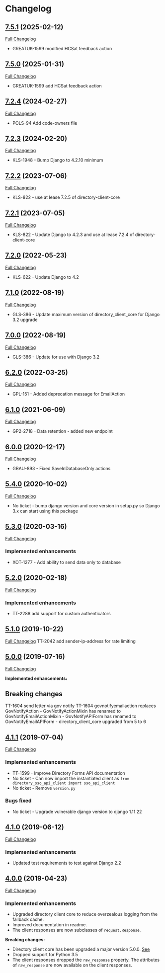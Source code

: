 # Changelog

## [7.5.1](https://pypi.org/project/directory-forms-api-client/7.5.1/) (2025-02-12)
[Full Changelog](https://github.com/uktrade/directory-forms-api-client/pull/52)
- GREATUK-1599 modified HCSat feedback action

## [7.5.0](https://pypi.org/project/directory-forms-api-client/7.5.0/) (2025-01-31)
[Full Changelog](https://github.com/uktrade/directory-forms-api-client/pull/51)
- GREATUK-1599 add HCSat feedback action

## [7.2.4](https://pypi.org/project/directory-forms-api-client/7.2.4/) (2024-02-27)
[Full Changelog](https://github.com/uktrade/directory-forms-api-client/pull/47)
- POLS-94 Add code-owners file

## [7.2.3](https://pypi.org/project/directory-forms-api-client/7.2.3/) (2024-02-20)
[Full Changelog](https://github.com/uktrade/directory-forms-api-client/pull/46)
- KLS-1948 - Bump Django to 4.2.10 minimum

## [7.2.2](https://pypi.org/project/directory-forms-api-client/7.2.2/) (2023-07-06)
[Full Changelog](https://github.com/uktrade/directory-forms-api-client/pull/43)
- KLS-822 - use at lease 7.2.5 of directory-client-core

## [7.2.1](https://pypi.org/project/directory-forms-api-client/7.2.1/) (2023-07-05)
[Full Changelog](https://github.com/uktrade/directory-forms-api-client/pull/42)
- KLS-822 - Update Django to 4.2.3 and use at lease 7.2.4 of directory-client-core

## [7.2.0](https://pypi.org/project/directory-forms-api-client/7.2.0/) (2022-05-23)
[Full Changelog](https://github.com/uktrade/directory-forms-api-client/pull/41)
- KLS-622 - Update Django to 4.2

## [7.1.0](https://pypi.org/project/directory-forms-api-client/7.1.0/) (2022-08-19)
[Full Changelog](https://github.com/uktrade/directory-sso-api-client/releases/tag/v7.1.0)
- GLS-386 - Update maximum version of directory_client_core for Django 3.2 upgrade

## [7.0.0](https://pypi.org/project/directory-forms-api-client/7.0.0/) (2022-08-19)
[Full Changelog](https://github.com/uktrade/directory-sso-api-client/releases/tag/v7.0.0)
- GLS-386 - Update for use with Django 3.2

## [6.2.0](https://pypi.org/project/directory-forms-api-client/6.2.0/) (2022-03-25)
[Full Changelog](https://github.com/uktrade/directory-forms-api-client/pull/36/files)
- GPL-151 - Added deprecation message for EmailAction

## [6.1.0](https://pypi.org/project/directory-forms-api-client/6.1.0/) (2021-06-09)
[Full Changelog](https://github.com/uktrade/directory-forms-api-client/pull/34/files)
- GP2-2718 - Data retention - added new endpoint

## [6.0.0](https://pypi.org/project/directory-forms-api-client/6.0.0/) (2020-12-17)
[Full Changelog](https://github.com/uktrade/directory-forms-api-client/pull/31/files)
- GBAU-893 - Fixed SaveInDatabaseOnly actions


## [5.4.0](https://pypi.org/project/directory-forms-api-client/5.4.0/) (2020-10-02)
[Full Changelog](https://github.com/uktrade/directory-forms-api-client/pull/30/files)
- No ticket - bump django version and core version in setup.py so Django 3.x can start using this package


## [5.3.0](https://pypi.org/project/directory-forms-api-client/5.3.0/) (2020-03-16)
[Full Changelog](https://github.com/uktrade/directory-forms-api-client/pull/28/files)

### Implemented enhancements

* XOT-1277 - Add ability to send data only to database


## [5.2.0](https://pypi.org/project/directory-forms-api-client/5.2.0/) (2020-02-18)
[Full Changelog](https://github.com/uktrade/directory-forms-api-client/pull/27/files)

### Implemented enhancements

* TT-2288 add support for custom authenticators

## [5.1.0](https://pypi.org/project/directory-forms-api-client/5.1.0/) (2019-10-22)
[Full Changelog](https://github.com/uktrade/directory-forms-api-client/pull/26/files)
TT-2042 add sender-ip-address for rate limiting

## [5.0.0](https://pypi.org/project/directory-forms-api-client/5.0.0/) (2019-07-16)
[Full Changelog](https://github.com/uktrade/directory-forms-api-client/pull/25/files)

**Implemented enhancements:**

## Breaking changes
TT-1604 send letter via gov notify
TT-1604 govnotifyemailaction replaces GovNotifyAction
    - GovNotifyActionMixin has renamed to GovNotifyEmailActionMixin
    - GovNotifyAPIForm has renamed to GovNotifyEmailAPIForm
    - directory_client_core upgraded from 5 to 6

## [4.1.1](https://pypi.org/project/directory-forms-api-client/4.1.1/) (2019-07-04)
[Full Changelog](https://github.com/uktrade/directory-forms-api-client/pull/22/files)

### Implemented enhancements
- TT-1599 - Improve Directory Forms API documentation
- No ticket - Can now import the instantiated client as `from directory_sso_api_client import sso_api_client`
- No ticket - Remove `version.py`

### Bugs fixed
- No ticket - Upgrade vulnerable django version to django 1.11.22

## [4.1.0](https://pypi.org/project/directory-forms-api-client/4.1.0/) (2019-06-12)
[Full Changelog](https://github.com/uktrade/directory-forms-api-client/pull/21/files)

### Implemented enhancements
- Updated test requirements to test against Django 2.2

## [4.0.0](https://pypi.org/project/directory-forms-api-client/4.0.0/) (2019-04-23)
[Full Changelog](https://github.com/uktrade/directory-forms-api-client/pull/20/files)

### Implemented enhancements
- Upgraded directory client core to reduce overzealous logging from the fallback cache.
- Improved documentation in readme.
- The client responses are now subclasses of `request.Response`.

**Breaking changes:**

- Directory client core has been upgraded a major version 5.0.0. [See](https://github.com/uktrade/directory-client-core/pull/16)
- Dropped support for Python 3.5
- The client responses dropped the `raw_response` property. The attributes of `raw_response` are now available on the client responses.
